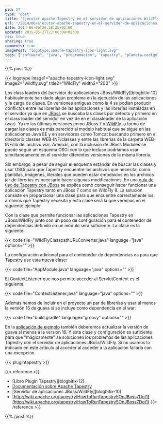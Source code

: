 ```yaml
---
pid: 27
type: "post"
title: "Ejecutar Apache Tapestry en el servidor de aplicaciones WildFly"
url: "/2014/06/ejecutar-apache-tapestry-en-el-servidor-de-aplicaciones-wildfly/"
date: 2014-06-06T20:58:25+02:00
updated: 2015-05-27T23:00:00+02:00
rss: true
sharing: true
comments: true
imagePost: "logotype:apache-tapestry-icon-light.svg"
tags: ["software", "java", "programacion", "tapestry", "planeta-codigo"]
---
```


{{% post %}}

{{< logotype image1="apache-tapestry-icon-light.svg" image2="wildfly.svg" title2="WildFly" width2="200" >}}

Los class loaders del [servidor de aplicaciones JBoss/WildFly][blogbitix-10] habitualmente han dado algún problema en la ejecución de las aplicaciones y la carga de clases. En versiones antiguas como la 4 se podían producir conflictos entre las librerías de las aplicaciones y las librerías instaladas en el servidor ya que en [JBoss](http://jbossas.jboss.org/) se buscaba las clases por defecto y primero en el class loader del servidor en vez de en el classloader de la aplicación (war). Ya en las últimas versiones como JBoss 7 y [WildFly](http://wildfly.org/) la forma de cargar las clases es más parecido al modelo habitual que se sigue en las aplicaciones Java EE y en servidores como Tomcat buscando primero en el directorio classes WEB-INF/classes y entre las librerías de la carpeta WEB-INF/lib del archivo war. Además, con la inclusión de JBoss Modules se puede seguir un esquema OSGi con lo que incluso podríamos usar simultaneamente en el servidor diferentes versiones de la misma librería.

Sin embargo, a pesar de seguir el esquema estándar de buscar las clases y usar OSGi para que Tapestry encuentre los archivos que necesita, como plantillas, imágenes, literales que pueden estar embebidos en los archivos jar de librerías es necesario hacer algunas modificaciones. En una [guía de uso de Tapestry con JBoss](http://wiki.apache.org/tapestry/HowToRunTapestry5OnJBoss7Dot1) se explica como conseguir hacer funcionar una aplicación Tapestry tanto en JBoss 7 como en WildFly 8. La solución consiste en proporcionar una clase para que encuentre correctamente los archivos que Tapestry necesita y esta clase será la que veremos en el siguiente ejemplo.

Con la clase que permite funcionar las aplicaciones Tapestry en JBoss/WildFly junto con un poco de configuración para el contenedor de dependencias definido en un módulo será suficiente. La clase es la siguiente:

{{< code file="WildFlyClasspathURLConverter.java" language="java" options="" >}}

La configuración adicional para el contenedor de dependencias es para que Tapestry use esta nueva clase:

{{< code file="AppModule.java" language="java" options="" >}}

El ContextListener que nos permite acceder al ServletContext es el siguiente:

{{< code file="ContextListener.java" language="java" options="" >}}

Además hemos de incluir en el proyecto un par de librerías y usar al menos la versión 16 de guava si se incluye como dependencia en el war:

{{< code file="build.gradle" language="groovy" options="" >}}

En la [aplicación de ejemplo](https://github.com/picodotdev/elblogdepicodev/tree/master/PlugInTapestry) también deberemos actualizar la versión de guava al menos a la versión 16. Y esta clase y configuración es suficiente para que "mágicamente" se solucionen los problemas de las aplicaciones Tapestry con el servidor de aplicaciones JBoss/WildFly. Si no usamos lo indicado en este artículo al acceder al acceder a la aplicación fallaría con una excepción.

{{< plugintapestry >}}

{{< reference >}}
* [Libro PlugIn Tapestry][blogbitix-12]
* [Documentación sobre Apache Tapestry](https://elblogdepicodev.blogspot.com.es/2010/05/documentacion-sobre-apache-tapestry.html)
* [Servidor de aplicaciones JBoss/WildFly][blogbitix-10]
* [http://wiki.apache.org/tapestry/HowToRunTapestry5OnJBoss7Dot1](http://wiki.apache.org/tapestry/HowToRunTapestry5OnJBoss7Dot1)
{{< /reference >}}

{{% /post %}}
